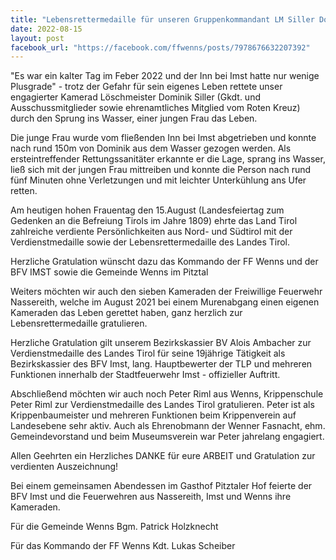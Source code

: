 ```yaml
---
title: "Lebensrettermedaille für unseren Gruppenkommandant LM Siller Dominik"
date: 2022-08-15
layout: post
facebook_url: "https://facebook.com/ffwenns/posts/7978676632207392"
---
```


"Es war ein kalter Tag im Feber 2022 und der Inn bei Imst hatte nur wenige Plusgrade" - trotz der Gefahr für sein eigenes Leben rettete unser engagierter Kamerad Löschmeister Dominik Siller (Gkdt. und Ausschussmitglieder sowie ehrenamtliches Mitglied vom Roten Kreuz) durch den Sprung ins Wasser, einer jungen Frau das Leben.

Die junge Frau wurde vom fließenden Inn bei Imst abgetrieben und konnte nach rund 150m von Dominik aus dem Wasser gezogen werden. Als ersteintreffender Rettungssanitäter erkannte er die Lage, sprang ins Wasser, ließ sich mit der jungen Frau mittreiben und konnte die Person nach rund fünf Minuten ohne Verletzungen und mit leichter Unterkühlung ans Ufer retten. 

Am heutigen hohen Frauentag den 15.August (Landesfeiertag zum Gedenken an die Befreiung Tirols im Jahre 1809) ehrte das Land Tirol zahlreiche verdiente Persönlichkeiten aus Nord- und Südtirol mit der Verdienstmedaille sowie der Lebensrettermedaille des Landes Tirol. 

Herzliche Gratulation wünscht dazu das Kommando der FF Wenns und der BFV IMST sowie die Gemeinde Wenns im Pitztal 

Weiters möchten wir auch den sieben Kameraden der Freiwillige Feuerwehr Nassereith, welche im August 2021 bei einem Murenabgang einen eigenen Kameraden das Leben gerettet haben, ganz herzlich zur Lebensrettermedaille gratulieren. 

Herzliche Gratulation gilt unserem Bezirkskassier BV Alois Ambacher zur Verdienstmedaille des Landes Tirol für seine 19jährige Tätigkeit als Bezirkskassier des BFV Imst, lang. Hauptbewerter der TLP und mehreren Funktionen innerhalb der Stadtfeuerwehr Imst - offizieller Auftritt. 

Abschließend möchten wir auch noch Peter Riml aus Wenns, Krippenschule Peter Riml zur Verdienstmedaille des Landes Tirol gratulieren. Peter ist als Krippenbaumeister und mehreren Funktionen beim Krippenverein auf Landesebene sehr aktiv. Auch als Ehrenobmann der Wenner Fasnacht, ehm. Gemeindevorstand und beim Museumsverein war Peter jahrelang engagiert. 

Allen Geehrten ein Herzliches DANKE für eure ARBEIT und Gratulation zur verdienten Auszeichnung!

Bei einem gemeinsamen Abendessen im Gasthof Pitztaler Hof feierte der BFV Imst und die Feuerwehren aus Nassereith, Imst und Wenns ihre Kameraden. 

Für die Gemeinde Wenns
Bgm. Patrick Holzknecht

Für das Kommando der FF Wenns
Kdt. Lukas Scheiber